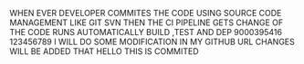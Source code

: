 WHEN EVER DEVELOPER COMMITES THE CODE USING SOURCE CODE MANAGEMENT LIKE
GIT SVN THEN THE CI PIPELINE GETS CHANGE OF THE CODE RUNS AUTOMATICALLY BUILD ,TEST AND DEP
9000395416
123456789
I WILL DO SOME MODIFICATION IN MY GITHUB URL
CHANGES WILL BE ADDED THAT
HELLO
THIS IS COMMITED
